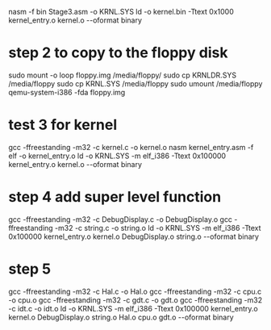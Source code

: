 nasm -f bin Stage3.asm -o KRNL.SYS
ld -o kernel.bin -Ttext 0x1000 kernel_entry.o kernel.o --oformat binary



# step 2 to copy to the floppy disk

sudo mount -o loop floppy.img /media/floppy/
sudo cp KRNLDR.SYS /media/floppy
sudo cp KRNL.SYS /media/floppy
sudo umount /media/floppy
qemu-system-i386 -fda floppy.img



# test 3 for kernel
gcc -ffreestanding -m32 -c kernel.c -o kernel.o
nasm kernel_entry.asm -f elf -o kernel_entry.o
ld -o KRNL.SYS  -m elf_i386 -Ttext 0x100000 kernel_entry.o kernel.o --oformat binary

# step 4 add super level function
gcc -ffreestanding -m32 -c DebugDisplay.c -o DebugDisplay.o
gcc -ffreestanding -m32 -c string.c -o string.o
ld -o KRNL.SYS  -m elf_i386 -Ttext 0x100000 kernel_entry.o kernel.o DebugDisplay.o string.o --oformat binary

# step 5
gcc -ffreestanding -m32 -c Hal.c -o Hal.o
gcc -ffreestanding -m32 -c cpu.c -o cpu.o
gcc -ffreestanding -m32 -c gdt.c -o gdt.o
gcc -ffreestanding -m32 -c idt.c -o idt.o
ld -o KRNL.SYS  -m elf_i386 -Ttext 0x100000 kernel_entry.o kernel.o DebugDisplay.o string.o Hal.o cpu.o gdt.o  --oformat binary
